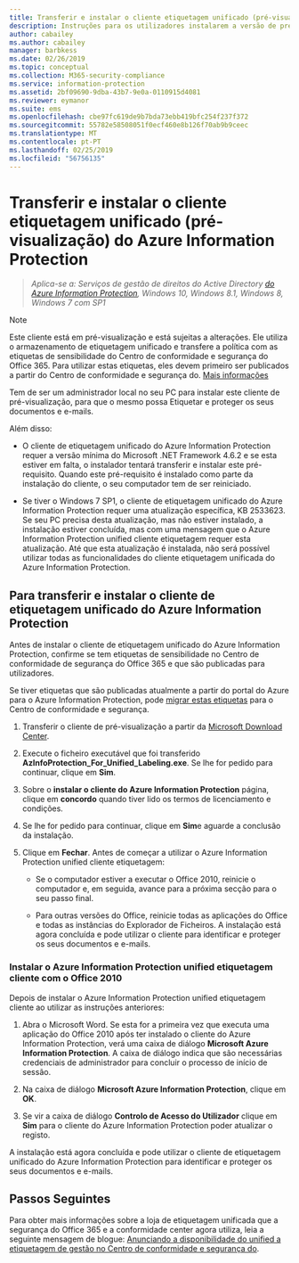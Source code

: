 ```yaml
---
title: Transferir e instalar o cliente etiquetagem unificado (pré-visualização) do Azure Information Protection
description: Instruções para os utilizadores instalarem a versão de pré-visualização do Azure Information Protection unified cliente etiquetagem para o Windows, para que possa classificar e proteger os seus documentos e e-mails.
author: cabailey
ms.author: cabailey
manager: barbkess
ms.date: 02/26/2019
ms.topic: conceptual
ms.collection: M365-security-compliance
ms.service: information-protection
ms.assetid: 2bf09690-9dba-43b7-9e0a-0110915d4081
ms.reviewer: eymanor
ms.suite: ems
ms.openlocfilehash: cbe97fc619de9b7bda73ebb419bfc254f237f372
ms.sourcegitcommit: 55782e58508051f0ecf460e8b126f70ab9b9ceec
ms.translationtype: MT
ms.contentlocale: pt-PT
ms.lasthandoff: 02/25/2019
ms.locfileid: "56756135"
---
```

# <a name="download-and-install-the-azure-information-protection-unified-labeling-client-preview"></a>Transferir e instalar o cliente etiquetagem unificado (pré-visualização) do Azure Information Protection

>*Aplica-se a: Serviços de gestão de direitos do Active Directory [do Azure Information Protection](https://azure.microsoft.com/pricing/details/information-protection), Windows 10, Windows 8.1, Windows 8, Windows 7 com SP1*

> [!NOTE]
> Este cliente está em pré-visualização e está sujeitas a alterações. Ele utiliza o armazenamento de etiquetagem unificado e transfere a política com as etiquetas de sensibilidade do Centro de conformidade e segurança do Office 365. Para utilizar estas etiquetas, eles devem primeiro ser publicados a partir do Centro de conformidade e segurança do. [Mais informações](https://techcommunity.microsoft.com/t5/Security-Privacy-and-Compliance/Announcing-the-availability-of-unified-labeling-management-in/ba-p/262492)

Tem de ser um administrador local no seu PC para instalar este cliente de pré-visualização, para que o mesmo possa Etiquetar e proteger os seus documentos e e-mails.

Além disso:

- O cliente de etiquetagem unificado do Azure Information Protection requer a versão mínima do Microsoft .NET Framework 4.6.2 e se esta estiver em falta, o instalador tentará transferir e instalar este pré-requisito. Quando este pré-requisito é instalado como parte da instalação do cliente, o seu computador tem de ser reiniciado.

- Se tiver o Windows 7 SP1, o cliente de etiquetagem unificado do Azure Information Protection requer uma atualização específica, KB 2533623. Se seu PC precisa desta atualização, mas não estiver instalado, a instalação estiver concluída, mas com uma mensagem que o Azure Information Protection unified cliente etiquetagem requer esta atualização. Até que esta atualização é instalada, não será possível utilizar todas as funcionalidades do cliente etiquetagem unificada do Azure Information Protection. 

## <a name="to-download-and-install-the-azure-information-protection-unified-labeling-client"></a>Para transferir e instalar o cliente de etiquetagem unificado do Azure Information Protection

Antes de instalar o cliente de etiquetagem unificado do Azure Information Protection, confirme se tem etiquetas de sensibilidade no Centro de conformidade de segurança do Office 365 e que são publicadas para utilizadores. 

Se tiver etiquetas que são publicadas atualmente a partir do portal do Azure para o Azure Information Protection, pode [migrar estas etiquetas](../configure-policy-migrate-labels.md) para o Centro de conformidade e segurança.

1. Transferir o cliente de pré-visualização a partir da [Microsoft Download Center](https://www.microsoft.com/en-us/download/details.aspx?id=57440).

2. Execute o ficheiro executável que foi transferido **AzInfoProtection_For_Unified_Labeling.exe**. Se lhe for pedido para continuar, clique em **Sim**.    

3. Sobre o **instalar o cliente do Azure Information Protection** página, clique em **concordo** quando tiver lido os termos de licenciamento e condições.

4. Se lhe for pedido para continuar, clique em **Sim**e aguarde a conclusão da instalação.

6. Clique em **Fechar**. Antes de começar a utilizar o Azure Information Protection unified cliente etiquetagem:

    - Se o computador estiver a executar o Office 2010, reinicie o computador e, em seguida, avance para a próxima secção para o seu passo final.    
        
    - Para outras versões do Office, reinicie todas as aplicações do Office e todas as instâncias do Explorador de Ficheiros. A instalação está agora concluída e pode utilizar o cliente para identificar e proteger os seus documentos e e-mails.

### <a name="installing-the-azure-information-protection-unified-labeling-client-with-office-2010"></a>Instalar o Azure Information Protection unified etiquetagem cliente com o Office 2010

Depois de instalar o Azure Information Protection unified etiquetagem cliente ao utilizar as instruções anteriores:

1. Abra o Microsoft Word. Se esta for a primeira vez que executa uma aplicação do Office 2010 após ter instalado o cliente do Azure Information Protection, verá uma caixa de diálogo **Microsoft Azure Information Protection**. A caixa de diálogo indica que são necessárias credenciais de administrador para concluir o processo de início de sessão.

2. Na caixa de diálogo **Microsoft Azure Information Protection**, clique em **OK**.

3. Se vir a caixa de diálogo **Controlo de Acesso do Utilizador** clique em **Sim** para o cliente do Azure Information Protection poder atualizar o registo.

A instalação está agora concluída e pode utilizar o cliente de etiquetagem unificado do Azure Information Protection para identificar e proteger os seus documentos e e-mails.

## <a name="next-steps"></a>Passos Seguintes

Para obter mais informações sobre a loja de etiquetagem unificada que a segurança do Office 365 e a conformidade center agora utiliza, leia a seguinte mensagem de blogue: [Anunciando a disponibilidade do unified a etiquetagem de gestão no Centro de conformidade e segurança do](https://techcommunity.microsoft.com/t5/Security-Privacy-and-Compliance/Announcing-the-availability-of-unified-labeling-management-in/ba-p/262492).
